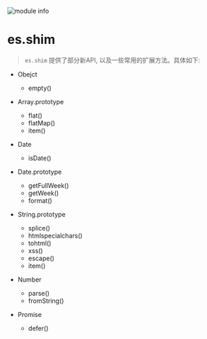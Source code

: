 ![module info](https://nodei.co/npm/es.shim.png?downloads=true&downloadRank=true&stars=true)

# es.shim
> `es.shim` 提供了部分新API, 以及一些常用的扩展方法。具体如下:


+ Obejct
  * empty()


+ Array.prototype
  * flat()
  * flatMap()
  * item()



+ Date
  * isDate()


+ Date.prototype
  * getFullWeek()
  * getWeek()
  * format()


+ String.prototype
  * splice()
  * htmlspecialchars()
  * tohtml()
  * xss()
  * escape()
  * item()


+ Number
  * parse()
  * fromString()

+ Promise
  * defer()


